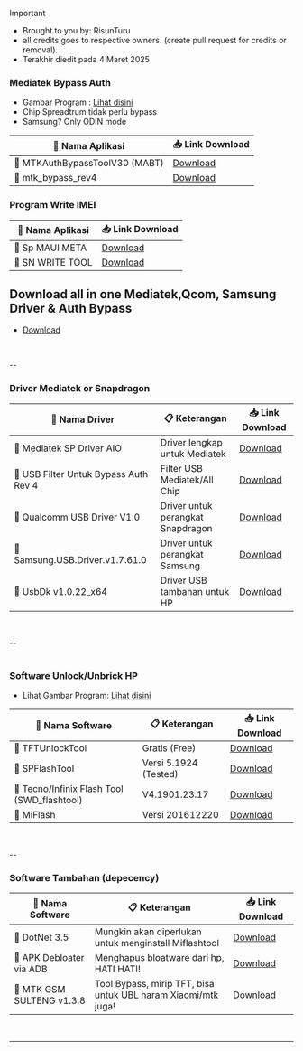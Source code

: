 > [!IMPORTANT]
> - Brought to you by: RisunTuru
> - all credits goes to respective owners. (create pull request for credits or removal).
> - Terakhir diedit pada 4 Maret 2025
>

### Mediatek Bypass Auth
- Gambar Program : [Lihat disini](https://github.com/risunCode/SP_Aftersales_tool/releases/tag/Mediatek_BypassAuth)
- Chip Spreadtrum tidak perlu bypass
- Samsung? Only ODIN mode

| 🔧 Nama Aplikasi         | 📥 Link Download |
|--------------------------|------------------|
| 🛒 MTKAuthBypassToolV30 (MABT)   | [Download](https://github.com/risunCode/SP_Aftersales_tool/releases/download/Mediatek_BypassAuth/MTKAuthBypassToolV30.7z)             |
| 🛒 mtk_bypass_rev4         | [Download](https://github.com/risunCode/SP_Aftersales_tool/releases/download/Mediatek_BypassAuth/MCT_BypassV4_plus.zip)             |

### Program Write IMEI
| 🔧 Nama Aplikasi         | 📥 Link Download |
|--------------------------|------------------|
| 🔧 Sp MAUI META         |  [Download](https://androidmtk.com/download-sp-meta-tool) |
| 🔧 SN WRITE TOOL        |  [Download](https://androidmtk.com/download-sn-write-tool) |

## Download all in one Mediatek,Qcom, Samsung Driver & Auth Bypass
- [Download](https://github.com/risunCode/SP_Aftersales_tool/releases/download/Mediatek_Drivers/Driver_MTK_QCOM_Preloader.7z)
<br>

--
<br>

### Driver Mediatek or Snapdragon
| 🔧 Nama Driver                     | 📋 Keterangan                                  | 📥 Link Download |
|------------------------------------|------------------------------------------------|------------------|
| 🛒 Mediatek SP Driver AIO             | Driver lengkap untuk Mediatek                   | [Download](https://github.com/risunCode/SP_Aftersales_tool/releases/download/Mediatek_Drivers/Mediatek.SP.Driver.v5.1632.Setup.exe)             |
| 🛒 USB Filter Untuk Bypass Auth Rev 4 | Filter USB Mediatek/All Chip        | [Download](https://github.com/risunCode/SP_Aftersales_tool/releases/download/Mediatek_Drivers/libusb-win32-devel-filter-1.2.6.0.exe)             |
| 🛒 Qualcomm USB Driver V1.0           | Driver untuk perangkat Snapdragon              |  [Download](https://github.com/risunCode/SP_Aftersales_tool/releases/download/Qualcomm_samsung_USB_Driver/Qualcomm_USB_Driver_V1.0.exe)             |
| 🛒 Samsung.USB.Driver.v1.7.61.0          | Driver untuk perangkat Samsung            |  [Download](https://github.com/risunCode/SP_Aftersales_tool/releases/download/Qualcomm_samsung_USB_Driver/Samsung.USB.Driver.v1.7.61.0.exe)            |
| 🛒 UsbDk v1.0.22_x64         | Driver USB tambahan untuk HP          |  [Download](https://github.com/risunCode/SP_Aftersales_tool/releases/download/Mediatek_Drivers/UsbDk_1.0.22_x64.msi) |
<br>

--  
<br>

### Software Unlock/Unbrick HP
- Lihat Gambar Program: [Lihat disini](https://github.com/risunCode/SP_Aftersales_tool/releases/tag/FlashTool_Android)

| 📱 Nama Software       | 📋 Keterangan           | 📥 Link Download |
|------------------------|-------------------------|------------------|
| 🛒 TFTUnlockTool          | Gratis (Free)           | [Download](https://github.com/risunCode/SP_Aftersales_tool/releases/download/FlashTool_Android/TFTUnlock-2024-v6.1.1.1.zip)             |
| 🛒 SPFlashTool            | Versi 5.1924 (Tested)   | [Download](https://github.com/risunCode/SP_Aftersales_tool/releases/download/FlashTool_Android/SP_Flash_Tool_v5.1924_Win.rar)             |
| 🛒 Tecno/Infinix Flash Tool (SWD_flashtool)      | V4.1901.23.17           | [Download](https://github.com/risunCode/SP_Aftersales_tool/releases/download/FlashTool_Android/Tecno.Flash.Tool.V4.1901.23.17-fidetec.com.rar)             |
| 🛒 MiFlash                | Versi 201612220         | [Download](https://github.com/risunCode/SP_Aftersales_tool/releases/download/FlashTool_Android/SERING.DIPAKAI._MiFlash_201612220.msi)             |
<br>

--
<br>

### Software Tambahan (depecency)
| 📱 Nama Software       | 📋 Keterangan           | 📥 Link Download |
|------------------------|-------------------------|------------------|
| 🛒 DotNet 3.5          | Mungkin akan diperlukan untuk menginstall Miflashtool           |  [Download](https://github.com/abbodi1406/dotNetFx35W10/releases/download/v0.20.01/dotNetFx35_WX_9_x86_x64.zip)            |
| 🛒 APK Debloater via ADB         | Menghapus bloatware dari hp, HATI HATI!          |  [Download](https://github.com/risunCode/SP_Aftersales_tool/releases/download/Arsip_Program/Debloat_APK.exe)            |
| 🛒 MTK GSM SULTENG v1.3.8        | Tool Bypass, mirip TFT, bisa untuk UBL haram Xiaomi/mtk juga!         |  [Download](https://github.com/risunCode/SP_Aftersales_tool/releases/download/Arsip_Program/MTK+GSM+Sulteng+V1.3.8.rar)          |
<br>


---
<br>
